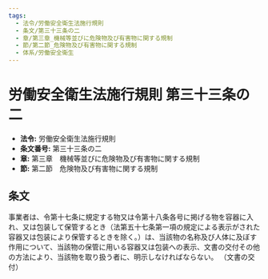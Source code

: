 ```yaml
---
tags:
  - 法令/労働安全衛生法施行規則
  - 条文/第三十三条の二
  - 章/第三章_機械等並びに危険物及び有害物に関する規制
  - 節/第二節_危険物及び有害物に関する規制
  - 体系/労働安全衛生
---
```

# 労働安全衛生法施行規則 第三十三条の二

- **法令:** 労働安全衛生法施行規則
- **条文番号:** 第三十三条の二
- **章:** 第三章　機械等並びに危険物及び有害物に関する規制
- **節:** 第二節　危険物及び有害物に関する規制

## 条文
事業者は、令第十七条に規定する物又は令第十八条各号に掲げる物を容器に入れ、又は包装して保管するとき（法第五十七条第一項の規定による表示がされた容器又は包装により保管するときを除く。）は、当該物の名称及び人体に及ぼす作用について、当該物の保管に用いる容器又は包装への表示、文書の交付その他の方法により、当該物を取り扱う者に、明示しなければならない。
（文書の交付）

